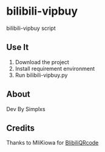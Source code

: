 # bilibili-vipbuy
bilibili-vipbuy script
## Use It
1. Download the project
2. Install requirement environment
3. Run bilibili-vipbuy.py
## About
Dev By Simplxs
## Credits
Thanks to MliKiowa for [BlibiliQRcode](https://github.com/MliKiowa/BlibiliQRcode)
